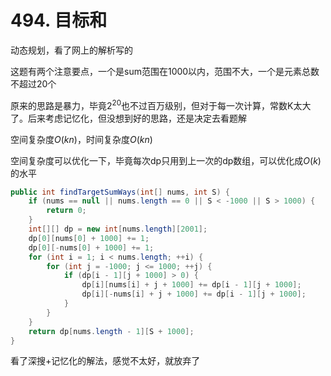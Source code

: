 # 494. 目标和

动态规划，看了网上的解析写的

这题有两个注意要点，一个是sum范围在1000以内，范围不大，一个是元素总数不超过20个

原来的思路是暴力，毕竟$2^{20}$也不过百万级别，但对于每一次计算，常数K太大了。后来考虑记忆化，但没想到好的思路，还是决定去看题解

空间复杂度$O(kn)$，时间复杂度$O(kn)$

空间复杂度可以优化一下，毕竟每次dp只用到上一次的dp数组，可以优化成$O(k)$的水平

```java
public int findTargetSumWays(int[] nums, int S) {
    if (nums == null || nums.length == 0 || S < -1000 || S > 1000) {
        return 0;
    }
    int[][] dp = new int[nums.length][2001];
    dp[0][nums[0] + 1000] += 1;
    dp[0][-nums[0] + 1000] += 1;
    for (int i = 1; i < nums.length; ++i) {
        for (int j = -1000; j <= 1000; ++j) {
            if (dp[i - 1][j + 1000] > 0) {
                dp[i][nums[i] + j + 1000] += dp[i - 1][j + 1000];
                dp[i][-nums[i] + j + 1000] += dp[i - 1][j + 1000];
            }
        }
    }
    return dp[nums.length - 1][S + 1000];
}
```

看了深搜+记忆化的解法，感觉不太好，就放弃了


